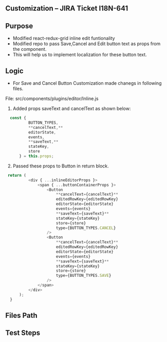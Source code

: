 ## Customization – JIRA Ticket I18N-641

## Purpose
  * Modified react-redux-grid inline edit funtionality
  * Modified repo to pass Save,Cancel and Edit button text as props from the component.
  * This will help us to implement localization for these button text. 

## Logic 
  * For Save and Cancel Button Customization made chanegs in following files.

  File: src/components/plugins/editor/Inline.js

  1) Added props saveText and cancelText as shown below:
  ```javascript
    const {
            BUTTON_TYPES,
            **cancelText,**
            editorState,
            events,
            **saveText,**
            stateKey,
            store
        } = this.props;
  ```

  2) Passed these props to Button in return block.
  ```javascript
   return (
            <div { ...inlineEditorProps }>
                <span { ...buttonContainerProps }>
                    <Button
                        **cancelText={cancelText}**
                        editedRowKey={editedRowKey}
                        editorState={editorState}
                        events={events}
                        **saveText={saveText}**
                        stateKey={stateKey}
                        store={store}
                        type={BUTTON_TYPES.CANCEL}
                    />
                    <Button
                        **cancelText={cancelText}**
                        editedRowKey={editedRowKey}
                        editorState={editorState}
                        events={events}
                        **saveText={saveText}**
                        stateKey={stateKey}
                        store={store}
                        type={BUTTON_TYPES.SAVE}
                    />
                </span>
            </div>
        );
    }
 ```
## Files Path

## Test Steps 
